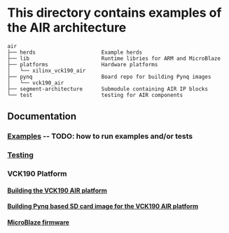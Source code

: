 # This directory contains examples of the AIR architecture
```
air
├── herds                     Example herds
├── lib                       Runtime libries for ARM and MicroBlaze
├── platforms                 Hardware platforms
│   └── xilinx_vck190_air
├── pynq                      Board repo for building Pynq images
│   └── vck190_air
├── segment-architecture      Submodule containing AIR IP blocks
└── test                      testing for AIR components
```

## Documentation

### [Examples]() -- TODO: how to run examples and/or tests
### [Testing](docs/board_testing.md)
### VCK190 Platform
#### [Building the VCK190 AIR platform](docs/vck190_building_platform.md)
#### [Building Pynq based SD card image for the VCK190 AIR platform](docs/vck190_building_pynq.md)
#### [MicroBlaze firmware](docs/vck190_microblaze_firmware.md)

